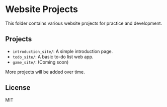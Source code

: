 # Website Projects

This folder contains various website projects for practice and development.

## Projects

- `introduction_site/`: A simple introduction page.
- `todo_site/`: A basic to-do list web app.
- `game_site/`: (Coming soon)

More projects will be added over time.

## License

MIT